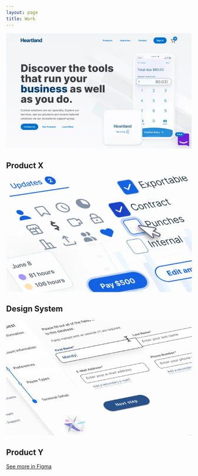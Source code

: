 ```yaml
---
layout: page
title: Work
---
```

<main class="main {% if page.url == '/' %}work{% endif %}">
    <section class="work-item">
        <a class="a item-wrapper" href="//www.figma.com/deck/UERQURaUcK0Lkq0kFNAgq3/Untitled?node-id=1-62&t=sTNvOLC5sVvb7jwf-1" aria-label="See more about Product X on Figma" target="_blank">
            <img class="work-teaser" src="/images/portfolio-items/color-exploration.webp" alt="Description of the image">
        </a>
        <h2 class="h2">Product X</h2>
    </section>
    <section class="work-item">
        <a class="a item-wrapper" href="//www.figma.com/deck/UERQURaUcK0Lkq0kFNAgq3/Untitled?node-id=1-62&t=sTNvOLC5sVvb7jwf-1" aria-label="See more about Product X on Figma" target="_blank">
            <img class="work-teaser" src="/images/portfolio-items/vega-design-system.webp" alt="Description of the image">
        </a>
        <h2 class="h2">Design System</h2>
    </section>
        <section class="work-item">
        <a class="a item-wrapper" href="//www.figma.com/deck/UERQURaUcK0Lkq0kFNAgq3/Untitled?node-id=1-62&t=sTNvOLC5sVvb7jwf-1" aria-label="See more about Product X on Figma" target="_blank">
            <img class="work-teaser" src="/images/portfolio-items/vision.webp" alt="Description of the image">
        </a>
        <h2 class="h2">Product Y</h2>
    </section>
    <section class="eop-cta">
        <a class="a arrow-link" href="//www.figma.com/@jmwii1981" target="_blank">See more in Figma</a>
    </section>
</main>
